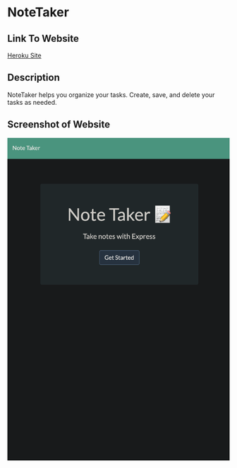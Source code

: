 # NoteTaker
<h2>Link To Website</h2>

<a href= "https://ancient-fjord-05896.herokuapp.com/notes">Heroku Site</a>

<h2>Description</h2>

<p> NoteTaker helps you organize your tasks. Create, save, and delete your tasks as needed.</p>

<h2>Screenshot of Website</h2>

<img src="public/assets/images/picture.png">